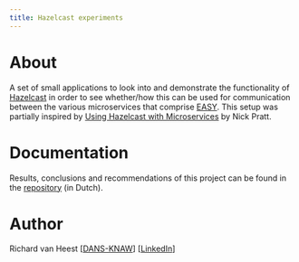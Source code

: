 ```yaml
---
title: Hazelcast experiments
---
```


# About
A set of small applications to look into and demonstrate the functionality of [Hazelcast] in order to see whether/how this can be used for communication between the various microservices that comprise [EASY]. This setup was partially inspired by [Using Hazelcast with Microservices] by Nick Pratt.

# Documentation
Results, conclusions and recommendations of this project can be found in the [repository] (in Dutch).

# Author
Richard van Heest [[DANS-KNAW]] [[LinkedIn]]

[Hazelcast]: https://hazelcast.com/
[EASY]: https://easy.dans.knaw.nl/
[Using Hazelcast with Microservices]: https://github.com/Dans-labs/Hazelcast-experiments/raw/master/books/Microservices_with_Hazelcast.pdf
[repository]: https://github.com/Dans-labs/Hazelcast-experiments/blob/master/Evaluatie%20POC1.md
[DANS-KNAW]: https://dans.knaw.nl/en/about/organisation-and-policy/staff/heest
[LinkedIn]: https://www.linkedin.com/in/richard-van-heest/
